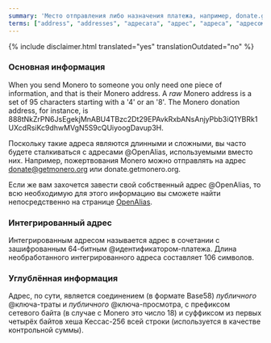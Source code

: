 ```yaml
---
summary: 'Место отправления либо назначения платежа, например, donate.getmonero.org или набор из 95 символов, начинающийся с 4'
terms: ["address", "addresses", "адресата", "адрес", "адреса", "адресом", "публичный-адрес"]
---
```


{% include disclaimer.html translated="yes" translationOutdated="no" %}

### Основная информация

When you send Monero to someone you only need one piece of information, and
that is their Monero address. A *raw* Monero address is a set of 95
characters starting with a '4' or an '8'. The Monero donation address, for
instance, is
888tNkZrPN6JsEgekjMnABU4TBzc2Dt29EPAvkRxbANsAnjyPbb3iQ1YBRk1UXcdRsiKc9dhwMVgN5S9cQUiyoogDavup3H.

Поскольку такие адреса являются длинными и сложными, вы часто будете
сталкиваться с адресами @OpenAlias, используемыми вместо них. Например,
пожертвования Monero можно отправлять на адрес donate@getmonero.org или
donate.getmonero.org.

Если же вам захочется завести свой собственный адрес @OpenAlias, то всю
необходимую для этого информацию вы сможете найти непосредственно на
странице [OpenAlias](https://openalias.org/).

### Интегрированный адрес

Интегрированным адресом называется адрес в сочетании с зашифрованным
64-битным @идентификатором-платежа. Длина необработанного интегрированного
адреса составляет 106 символов.

### Углублённая информация

Адрес, по сути, является соединением (в формате Base58) *публичного*
@ключа-траты и *публичного* @ключа-просмотра, с префиксом сетевого байта (в
случае с Monero это число 18) и суффиксом из первых четырёх байтов хеша
Keccac-256 всей строки (используется в качестве контрольной суммы).
